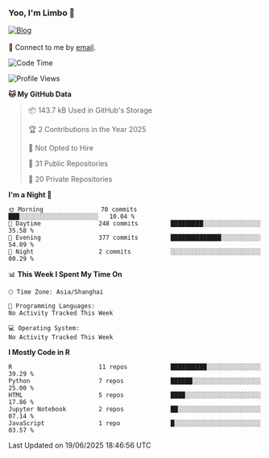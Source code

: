 ### Yoo, I'm Limbo 👋
 [![Blog](https://img.shields.io/badge/Limbo-Blog-blue)](https://limboblog.netlify.app/)
<br></br>
💬 Connect to me by [email](mailto:slst_wangxuan@163.com). 
<!--START_SECTION:waka-->
![Code Time](http://img.shields.io/badge/Code%20Time-7%20hrs%2030%20mins-blue)

![Profile Views](http://img.shields.io/badge/Profile%20Views-0-blue)

**🐱 My GitHub Data** 

> 📦 143.7 kB Used in GitHub's Storage 
 > 
> 🏆 2 Contributions in the Year 2025
 > 
> 🚫 Not Opted to Hire
 > 
> 📜 31 Public Repositories 
 > 
> 🔑 20 Private Repositories 
 > 
**I'm a Night 🦉** 

```text
🌞 Morning                70 commits          ███░░░░░░░░░░░░░░░░░░░░░░   10.04 % 
🌆 Daytime                248 commits         █████████░░░░░░░░░░░░░░░░   35.58 % 
🌃 Evening                377 commits         ██████████████░░░░░░░░░░░   54.09 % 
🌙 Night                  2 commits           ░░░░░░░░░░░░░░░░░░░░░░░░░   00.29 % 
```


📊 **This Week I Spent My Time On** 

```text
🕑︎ Time Zone: Asia/Shanghai

💬 Programming Languages: 
No Activity Tracked This Week

💻 Operating System: 
No Activity Tracked This Week
```

**I Mostly Code in R** 

```text
R                        11 repos            ██████████░░░░░░░░░░░░░░░   39.29 % 
Python                   7 repos             ██████░░░░░░░░░░░░░░░░░░░   25.00 % 
HTML                     5 repos             ████░░░░░░░░░░░░░░░░░░░░░   17.86 % 
Jupyter Notebook         2 repos             ██░░░░░░░░░░░░░░░░░░░░░░░   07.14 % 
JavaScript               1 repo              █░░░░░░░░░░░░░░░░░░░░░░░░   03.57 % 
```




 Last Updated on 19/06/2025 18:46:56 UTC
<!--END_SECTION:waka-->
